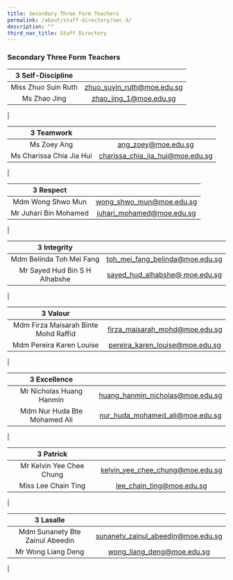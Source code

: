 ```yaml
---
title: Secondary Three Form Teachers
permalink: /about/staff-directory/sec-3/
description: ""
third_nav_title: Staff Directory
---
```

### **Secondary Three Form Teachers**

| 3 Self-Discipline |  |
|:---:|:---:|
| Miss Zhuo Suin Ruth | [zhuo_suyin_ruth@moe.edu.sg](mailto:zhuo_suyin_ruth@moe.edu.sg) |
| Ms Zhao Jing | [zhao_jing_1@moe.edu.sg](mailto:zhao_jing_1@moe.edu.sg) |
|

| 3 Teamwork |  |
|:---:|:---:|
| Ms Zoey Ang | [ang_zoey@moe.edu.sg](mailto:ang_zoey@moe.edu.sg) |
| Ms Charissa Chia Jia Hui | [charissa_chia_jia_hui@moe.edu.sg](mailto:charissa_chia_jia_hui@moe.edu.sg) |
|

| 3 Respect |  |
|:---:|:---:|
| Mdm Wong Shwo Mun | [wong_shwo_mun@moe.edu.sg](mailto:wong_shwo_mun@moe.edu.sg) |
| Mr Juhari Bin Mohamed | [juhari_mohamed@moe.edu.sg](mailto:juhari_mohamed@moe.edu.sg) |
|

| 3 Integrity |  |
|:---:|:---:|
| Mdm Belinda Toh Mei Fang | [toh_mei_fang_belinda@moe.edu.sg](mailto:toh_mei_fang_belinda@moe.edu.sg) |
| Mr Sayed Hud Bin S H Alhabshe | [sayed_hud_alhabshe@ moe.edu.sg](mailto:sayed_hud_alhabshe@moe.edu.sg) |
|

| 3 Valour |  |
|:---:|:---:|
| Mdm Firza Maisarah Binte Mohd Raffid | [firza_maisarah_mohd@moe.edu.sg](mailto:firza_maisarah_mohd@moe.edu.sg) |
| Mdm Pereira Karen Louise | [pereira_karen_louise@moe.edu.sg](mailto:pereira_karen_louise@moe.edu.sg) |
|

| 3 Excellence |  |
|:---:|:---:|
| Mr Nicholas Huang Hanmin | huang_hanmin_nicholas@moe.edu.sg |
| Mdm Nur Huda Bte Mohamed Ali | nur_huda_mohamed_ali@moe.edu.sg |
|

| 3 Patrick |  |
|:---:|:---:|
| Mr Kelvin Yee Chee Chung | kelvin_yee_chee_chung@moe.edu.sg |
| Miss Lee Chain Ting | lee_chain_ting@moe.edu.sg |
|

| 3 Lasalle |  |
|:---:|:---:|
| Mdm Sunanety Bte Zainul Abeedin | sunanety_zainul_abeedin@moe.edu.sg |
| Mr Wong Liang Deng | wong_liang_deng@moe.edu.sg |
|